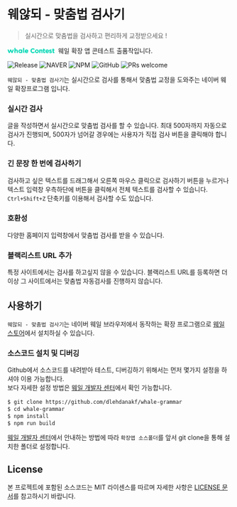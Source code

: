 웨않되 - 맞춤법 검사기
===================
> 실시간으로 맞춤법을 검사하고 편리하게 교정받으세요 !

<img src="./src/image/contest_logo.png" alt="contest_logo" style="height: 12px; margin-right: 4px" />  웨일 확장 앱 콘테스트 출품작입니다.

![Release](https://img.shields.io/github/release/dlehdanakf/WhaleLovesPomodoro.svg)
![NAVER](https://img.shields.io/badge/platform-NAVER%20whale-green.svg)
![NPM](https://img.shields.io/badge/npm-v6.11.3-blue.svg)
![GitHub](https://img.shields.io/github/license/dlehdanakf/WhaleLovesPomodoro.svg)
![PRs welcome](https://img.shields.io/badge/PRs-welcome-%23ff69b4.svg)

`웨않되 - 맞춤법 검사기`는 실시간으로 검사를 통해서 맞춤법 교정을 도와주는 네이버 웨일 확장프로그램 입니다.

### 실시간 검사
글을 작성하면서 실시간으로 맞춤법 검사를 할 수 있습니다. 최대 500자까지 자동으로 검사가 진행되며, 500자가 넘어갈 경우에는 사용자가 직접 검사 버튼을 클릭해야 합니다.


### 긴 문장 한 번에 검사하기
검사하고 싶은 텍스트를 드래그해서 오른쪽 마우스 클릭으로 검사하기 버튼을 누르거나 텍스트 입력창 우측하단에 버튼을 클릭해서 전체 텍스트를 검사할 수 있습니다.
`Ctrl+Shift+Z` 단축키를 이용해서 검사할 수도 있습니다.


### 호환성
다양한 홈페이지 입력창에서 맞춤법 검사를 받을 수 있습니다.


### 블랙리스트 URL 추가
특정 사이트에서는 검사를 하고싶지 않을 수 있습니다. 블랙리스트 URL를 등록하면 더 이상 그 사이트에서는 맞춤법 자동검사를 진행하지 않습니다.


## 사용하기
`웨않되 - 맞춤법 검사기`는 네이버 웨일 브라우저에서 동작하는 확장 프로그램으로 [웨일 스토어](https://store.whale.naver.com/추가링크)에서 설치하실 수 있습니다.


### 소스코드 설치 및 디버깅
Github에서 소스코드를 내려받아 테스트, 디버깅하기 위해서는 먼저 몇가지 설정을 하셔야 이용 가능합니다.  
보다 자세한 설정 방법은 [웨일 개발자 센터](https://developers.whale.naver.com/tutorials/debugging/)에서 확인 가능합니다.

```
$ git clone https://github.com/dlehdanakf/whale-grammar
$ cd whale-grammar
$ npm install
$ npm run build
```

[웨일 개발자 센터](https://developers.whale.naver.com/tutorials/debugging/)에서 안내하는 방법에 따라 `확장앱 소스폴더`를 앞서 git clone을 통해 설치한 폴더로 설정합니다.

## License
본 프로젝트에 포함된 소스코드는 MIT 라이센스를 따르며 자세한 사항은 [LICENSE 문서](./LICENSE)를 참고하시기 바랍니다.  
